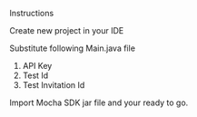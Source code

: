 
Instructions

Create new project in your IDE

Substitute following Main.java file
1. API Key
2. Test Id
3. Test Invitation Id

Import Mocha SDK jar file and your ready to go.
